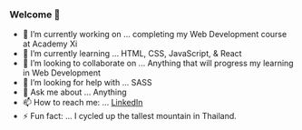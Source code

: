 ### Welcome 👋

- 🔭 I’m currently working on ... completing my Web Development course at Academy Xi
- 🌱 I’m currently learning ... HTML, CSS, JavaScript, & React
- 👯 I’m looking to collaborate on ... Anything that will progress my learning in Web Development
- 🤔 I’m looking for help with ... SASS
- 💬 Ask me about ... Anything
- 📫 How to reach me: ... [LinkedIn](https://www.linkedin.com/in/jethro-d/)
- ⚡ Fun fact: ... I cycled up the tallest mountain in Thailand. 
